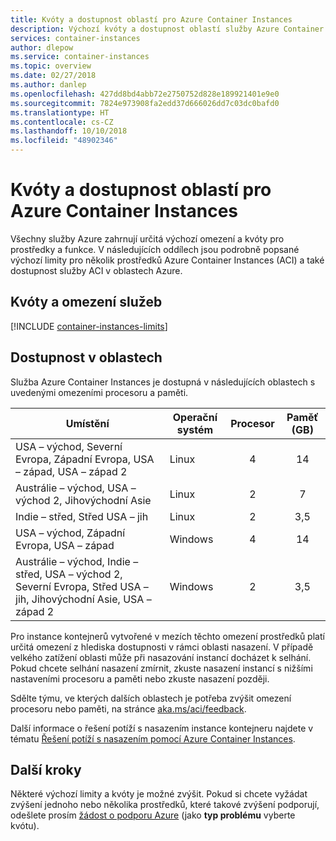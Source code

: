 ```yaml
---
title: Kvóty a dostupnost oblastí pro Azure Container Instances
description: Výchozí kvóty a dostupnost oblastí služby Azure Container Instances
services: container-instances
author: dlepow
ms.service: container-instances
ms.topic: overview
ms.date: 02/27/2018
ms.author: danlep
ms.openlocfilehash: 427dd8bd4abb72e2750752d828e189921401e9e0
ms.sourcegitcommit: 7824e973908fa2edd37d666026dd7c03dc0bafd0
ms.translationtype: HT
ms.contentlocale: cs-CZ
ms.lasthandoff: 10/10/2018
ms.locfileid: "48902346"
---
```

# <a name="quotas-and-region-availability-for-azure-container-instances"></a>Kvóty a dostupnost oblastí pro Azure Container Instances

Všechny služby Azure zahrnují určitá výchozí omezení a kvóty pro prostředky a funkce. V následujících oddílech jsou podrobně popsané výchozí limity pro několik prostředků Azure Container Instances (ACI) a také dostupnost služby ACI v oblastech Azure.

## <a name="service-quotas-and-limits"></a>Kvóty a omezení služeb

[!INCLUDE [container-instances-limits](../../includes/container-instances-limits.md)]

## <a name="region-availability"></a>Dostupnost v oblastech

Služba Azure Container Instances je dostupná v následujících oblastech s uvedenými omezeními procesoru a paměti.

| Umístění | Operační systém | Procesor | Paměť (GB) |
| -------- | -- | :---: | :-----------: |
| USA – východ, Severní Evropa, Západní Evropa, USA – západ, USA – západ 2 | Linux | 4 | 14 |
| Austrálie – východ, USA – východ 2, Jihovýchodní Asie | Linux | 2 | 7 |
| Indie – střed, Střed USA – jih | Linux | 2 | 3,5 |
| USA – východ, Západní Evropa, USA – západ | Windows | 4 | 14 |
| Austrálie – východ, Indie – střed, USA – východ 2, Severní Evropa, Střed USA – jih, Jihovýchodní Asie, USA – západ 2 | Windows | 2 | 3,5 |

Pro instance kontejnerů vytvořené v mezích těchto omezení prostředků platí určitá omezení z hlediska dostupnosti v rámci oblasti nasazení. V případě velkého zatížení oblasti může při nasazování instancí docházet k selhání. Pokud chcete selhání nasazení zmírnit, zkuste nasazení instancí s nižšími nastaveními procesoru a paměti nebo zkuste nasazení později.

Sdělte týmu, ve kterých dalších oblastech je potřeba zvýšit omezení procesoru nebo paměti, na stránce [aka.ms/aci/feedback](https://aka.ms/aci/feedback).

Další informace o řešení potíží s nasazením instance kontejneru najdete v tématu [Řešení potíží s nasazením pomocí Azure Container Instances](container-instances-troubleshooting.md).

## <a name="next-steps"></a>Další kroky

Některé výchozí limity a kvóty je možné zvýšit. Pokud si chcete vyžádat zvýšení jednoho nebo několika prostředků, které takové zvýšení podporují, odešlete prosím [žádost o podporu Azure][azure-support] (jako **typ problému** vyberte kvótu).

<!-- LINKS - External -->
[azure-support]: https://ms.portal.azure.com/#blade/Microsoft_Azure_Support/HelpAndSupportBlade/newsupportrequest
